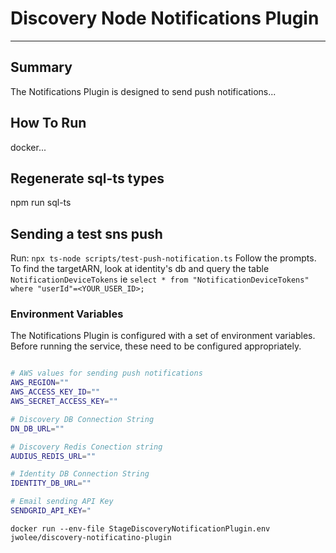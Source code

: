 # Discovery Node Notifications Plugin

---

## Summary

The Notifications Plugin is designed to send push notifications...

## How To Run

docker...

## Regenerate sql-ts types

npm run sql-ts

## Sending a test sns push

Run: `npx ts-node scripts/test-push-notification.ts`
Follow the prompts.
To find the targetARN, look at identity's db and query the table `NotificationDeviceTokens`
ie `select * from "NotificationDeviceTokens" where "userId"=<YOUR_USER_ID>;`

### Environment Variables

The Notifications Plugin is configured with a set of environment variables.
Before running the service, these need to be configured appropriately.

```sh

# AWS values for sending push notifications
AWS_REGION=""
AWS_ACCESS_KEY_ID=""
AWS_SECRET_ACCESS_KEY=""

# Discovery DB Connection String
DN_DB_URL=""

# Discovery Redis Conection string
AUDIUS_REDIS_URL=""

# Identity DB Connection String
IDENTITY_DB_URL=""

# Email sending API Key
SENDGRID_API_KEY="

```

`docker run --env-file StageDiscoveryNotificationPlugin.env jwolee/discovery-notificatino-plugin`

